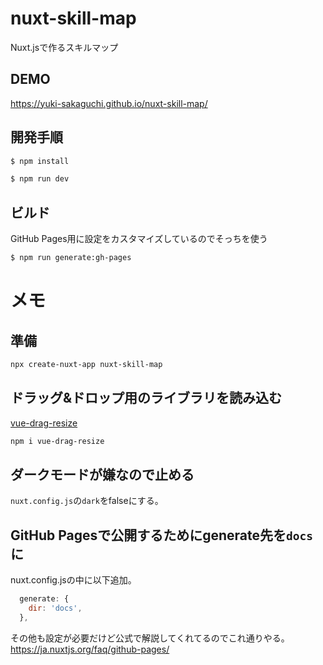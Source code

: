 # nuxt-skill-map
Nuxt.jsで作るスキルマップ

## DEMO
https://yuki-sakaguchi.github.io/nuxt-skill-map/

## 開発手順

```bash
$ npm install

$ npm run dev
```

## ビルド
GitHub Pages用に設定をカスタマイズしているのでそっちを使う
```bash
$ npm run generate:gh-pages
```

# メモ

## 準備
```bash
npx create-nuxt-app nuxt-skill-map
```

## ドラッグ&ドロップ用のライブラリを読み込む
[vue-drag-resize](https://www.npmjs.com/package/vue-drag-resize)

```bash
npm i vue-drag-resize
```

## ダークモードが嫌なので止める
`nuxt.config.js`の`dark`をfalseにする。

## GitHub Pagesで公開するためにgenerate先を`docs`に
nuxt.config.jsの中に以下追加。  

```js
  generate: {
    dir: 'docs',
  },
```

その他も設定が必要だけど公式で解説してくれてるのでこれ通りやる。  
https://ja.nuxtjs.org/faq/github-pages/

